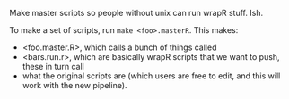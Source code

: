 Make master scripts so people without unix can run wrapR stuff. Ish.

To make a set of scripts, run `make <foo>.masterR`. This makes:
* <foo.master.R>, which calls a bunch of things called 
* <bars.run.r>, which are basically wrapR scripts that we want to push, these in turn call
* what the original scripts are (which users are free to edit, and this will work with the new pipeline).

